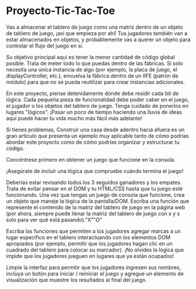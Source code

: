 # Proyecto-Tic-Tac-Toe

Vas a almacenar el tablero de juego como una matriz dentro de un objeto de tablero de juego, ¡así que empieza por ahí! Tus jugadores también van a estar almacenados en objetos, y probablemente vas a querer un objeto para controlar el flujo del juego en sí.

Su objetivo principal aquí es tener la menor cantidad de código global posible. Trata de meter todo lo que puedas dentro de las fábricas. Si solo necesita una única instancia de algo (por ejemplo, la placa de juego, el displayController, etc.), envuelva la fábrica dentro de un IIFE (patrón de módulo) para que no se pueda reutilizar para crear instancias adicionales.

En este proyecto, piense detenidamente dónde debe residir cada bit de lógica. Cada pequeña pieza de funcionalidad debe poder caber en el juego, el jugador o los objetos del tablero de juego. Tenga cuidado de ponerlos en lugares "lógicos". ¡Pasar un poco de tiempo haciendo una lluvia de ideas aquí puede hacer tu vida mucho más fácil más adelante!

Si tienes problemas, Construir una casa desde adentro hacia afuera es un gran artículo que presenta un ejemplo muy aplicable tanto de cómo podrías abordar este proyecto como de cómo podrías organizar y estructurar tu código.

Concéntrese primero en obtener un juego que funcione en la consola. 

¡Asegúrate de incluir una lógica que compruebe cuándo termina el juego! 

Deberías estar revisando todos los 3 seguidos ganadores y los empates. Trata de evitar pensar en el DOM y tu HTML/CSS hasta que tu juego esté funcionando.
Una vez que tengas un juego de consola que funcione, crea un objeto que maneje la lógica de la pantalla/DOM. Escriba una función que represente el contenido de la matriz del tablero de juego en la página web (por ahora, siempre puede llenar la matriz del tablero de juego con s y s solo para ver qué está pasando)."X""O"

Escriba las funciones que permiten a los jugadores agregar marcas a un lugar específico en el tablero interactuando con los elementos DOM apropiados (por ejemplo, permitir que los jugadores hagan clic en un cuadrado del tablero para colocar su marcador). ¡No olvides la lógica que impide que los jugadores jueguen en lugares que ya están ocupados!

Limpie la interfaz para permitir que los jugadores ingresen sus nombres, incluya un botón para iniciar / reiniciar el juego y agregue un elemento de visualización que muestre los resultados al final del juego.